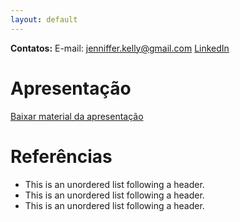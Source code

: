 ```yaml
---
layout: default
---
```


**Contatos:**
E-mail: jenniffer.kelly@gmail.com
[LinkedIn](https://www.linkedin.com/in/jenniffer-kelly-assis-de-barros-7930bb33/)

# Apresentação
<a href="/files/teste.docx" download>Baixar material da apresentação</a>

# Referências

*   This is an unordered list following a header.
*   This is an unordered list following a header.
*   This is an unordered list following a header.
